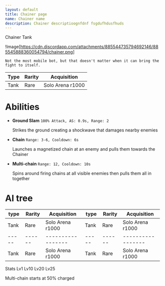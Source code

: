 ```yaml
---
layout: default
title: Chainer page
name: Chainer name
description: Chainer descriptioognfdnf fsgdufhdusfhuds
---
```

Chainer
Tank

!Image[https://cdn.discordapp.com/attachments/885544735794692146/885545888360054794/chainer.png]

`Not the most mobile bot, but that doesn't matter when it can bring the fight to itself.`

| Type  | Rarity | Acquisition       |
| ----- | ------ | ----------------- | 
| Tank  | Rare   | Solo Arena r1000  |

# Abilities

- **Ground Slam**
	`100% Attack, AS: 0.9s, Range: 2`
  
	Strikes the ground creating a shockwave that damages nearby enemies		
		

- **Chain**
	`Range: 3-6, Cooldown: 6s`
  
	Launches a magnetized chain at an enemy and pulls them towards the Chainer		
		

- **Multi-chain**
	`Range: 12, Cooldown: 10s`
  
	Spins around firing chains at all visible enemies then pulls them all in together		
		
# AI tree

| type  | Rarity | Acquisition       | type  | Rarity | Acquisition       |
| ----- | ------ | ----------------- | ----- | ------ | ----------------- |
| Tank  | Rare   | Solo Arena r1000  | Tank  | Rare   | Solo Arena r1000  |
| ----- | ------ | ----------------- | ----- | ------ | ----------------- |
| Tank  | Rare   | Solo Arena r1000  | Tank  | Rare   | Solo Arena r1000  | 

Stats
Lv1
Lv10
Lv20
Lv25

Multi-chain starts at 50% charged	
